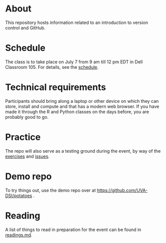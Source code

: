 # About

This repository hosts information related to an introduction to version control and GitHub.

# Schedule

The class is to take place on July 7 from 9 am till 12 pm EDT in Dell Classroom 105. For details, see the [schedule](schedule.md).

# Technical requirements

Participants should bring along a laptop or other device on which they can store, install and compute and that has a modern web browser. If you have made it through the R and Python classes on the days before, you are probably good to go.

# Practice

The repo will also serve as a testing ground during the event, by way of the [exercises](exercises.md) and [issues](https://github.com/UVA-DSI/git-intro/issues). 

# Demo repo

To try things out, use the demo repo over at https://github.com/UVA-DSI/potatoes .

# Reading

A list of things to read in preparation for the event can be found in [readings.md](readings.md).


